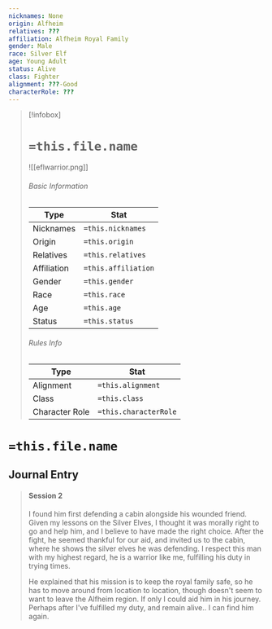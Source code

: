 ```yaml
---
nicknames: None
origin: Alfheim
relatives: ???
affiliation: Alfheim Royal Family
gender: Male
race: Silver Elf
age: Young Adult
status: Alive
class: Fighter
alignment: ???-Good
characterRole: ???
---
```



> [!infobox]
> # `=this.file.name`
> ![[eflwarrior.png]]
> ###### Basic Information
> Type |  Stat |
> ---|---|
> Nicknames | `=this.nicknames` |
> Origin | `=this.origin` |
> Relatives | `=this.relatives` |
> Affiliation | `=this.affiliation` |
> Gender | `=this.gender` |
> Race | `=this.race` |
> Age | `=this.age` |
> Status | `=this.status` |
> ###### Rules Info
> Type |  Stat |
> ---|---|
> Alignment | `=this.alignment` |
> Class | `=this.class` |
> Character Role | `=this.characterRole` |

# `=this.file.name`
## Journal Entry
> #### Session 2
> I found him first defending a cabin alongside his wounded friend. Given my lessons on the Silver Elves, I thought it was morally right to go and help him, and I believe to have made the right choice. After the fight, he seemed thankful for our aid, and invited us to the cabin, where he shows the silver elves he was defending. I respect this man with my highest regard, he is a warrior like me, fulfilling his duty in trying times.
> 
> He explained that his mission is to keep the royal family safe, so he has to move around from location to location, though doesn't seem to want to leave the Alfheim region. If only I could aid him in his journey. Perhaps after I've fulfilled my duty, and remain alive.. I can find him again.